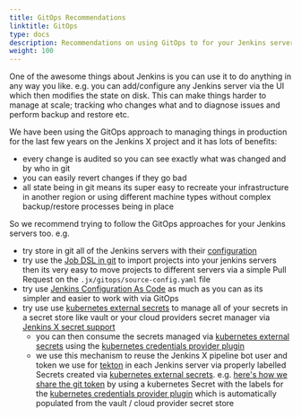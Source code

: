 ```yaml
---
title: GitOps Recommendations
linktitle: GitOps
type: docs
description: Recommendations on using GitOps to for your Jenkins servers
weight: 100
---
```


One of the awesome things about Jenkins is you can use it to do anything in any way you like. e.g. you can add/configure any Jenkins server via the UI which then modifies the state on disk. This can make things harder to manage at scale; tracking who changes what and to diagnose issues and perform backup and restore etc.

We have been using the GitOps approach to managing things in production for the last few years on the Jenkins X project and it has lots of benefits:

* every change is audited so you can see exactly what was changed and by who in git
* you can easily revert changes if they go bad
* all state being in git means its super easy to recreate your infrastructure in another region or using different machine types without complex backup/restore processes being in place

So we recommend trying to follow the GitOps approaches for your Jenkins servers too. e.g.

* try store in git all of the Jenkins servers with their [configuration](/v3/admin/guides/jenkins/getting-started/#configure-jenkins)
* try use the [Job DSL in git](/v3/admin/guides/jenkins/getting-started/#job-dsl) to import projects into your jenkins servers then its very easy to move projects to different servers via a simple Pull Request on the `.jx/gitops/source-config.yaml` file 
* try use [Jenkins Configuration As Code](https://www.jenkins.io/projects/jcasc/) as much as you can as its simpler and easier to work with via GitOps
* try use use [kubernetes external secrets](https://github.com/external-secrets/kubernetes-external-secrets) to manage all of your secrets in a secret store like vault or your cloud providers secret manager via [Jenkins X secret support](/v3/admin/guides/secrets/)
  * you can then consume the secrets managed via [kubernetes external secrets](https://github.com/external-secrets/kubernetes-external-secrets) using the [kubernetes credentials provider plugin](https://plugins.jenkins.io/kubernetes-credentials-provider/)
  * we use this mechanism to reuse the Jenkins X pipeline bot user and token we use for [tekton](https://github.com/tektoncd/pipeline) in each Jenkins server via properly labelled Secrets created via  [kubernetes external secrets](https://github.com/external-secrets/kubernetes-external-secrets). e.g. [here's how we share the git token](https://github.com/jenkins-x-charts/jenkins-resources/blob/main/charts/jenkins-resources/templates/tekton-git-secret.yaml#L15-L18) by using a kubernetes Secret with the labels for the [kubernetes credentials provider plugin](https://plugins.jenkins.io/kubernetes-credentials-provider/) which is automatically populated from the vault / cloud provider secret store
